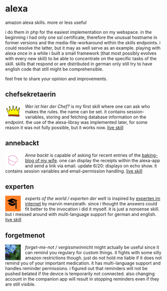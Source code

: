 # alexa
amazon alexa skills. more or less useful

i do them in php for the easiest implementation on my webspace.
in the beginning i had only one ssl certificate, therefore the unusual hostname in former versions and the media-file-workaround within the skills endpoints. i could resolve the latter, but it may as well serve as an example.
playing with alexa once in a while i built a small framework (that most possibly evolves with every new skill) to be able to concentrate on the specific tasks of the skill.
skills that respond or are distributed in german only still try to have english code that still might be comprehensible.

feel free to share your opinion and improvements.

## chefsekretaerin
<img src="assets/chefsekretaerin108.png" alt="chefsekretaerin skill logo" style="float:left; height:50px; padding-right:1em;" /> *Wer ist hier der Chef?* is my first skill where one can ask who makes the rules. the name can be set. it contains session-variables, storing and fetching database information on the endpoint. the use of the alexa-libray was implemented later, for some reason it was not fully possible, but it works now.
[live skill](https://www.amazon.de/dp/B07B6NVYQP/)

## annebackt
<img src="assets/annebackt108.png" alt="annebackt skill logo" style="float:left; height:50px; padding-right:1em;" /> *Anne backt* is capable of asking for recent entries of the [baking-blog of my wife](https://annebackt.de). one can display the receipts within the alexa-app and send a link via email. update 6/20: displays on echo show.
it contains session variables and email-permission handling.
[live skill](https://www.amazon.de/dp/B07LGDL4BV)

## experten
<img src="assets/experten108.png" alt="experten skill logo" style="float:left; height:50px; padding-right:1em;" /> *experts of the world / experten der welt* is inspired by [experten im internet](https://www.amazon.de/dp/B01N5PB05L) by marvin menzerath.
since i thought the answers could fit better to the invocation i did it myself. it is just a nonsense skill.
but i messed around with multi-language support for german and english.
[live skill](https://www.amazon.de/dp/B07Q1C8Z61)

## forgetmenot
<img src="assets/forgetmenot108.png" alt="remind me skill logo" style="float:left; height:50px; padding-right:1em;" /> *forget-me-not / vergissmeinnicht* might actually be useful since it can remind you regulary for custom things. it fights with some silly amazon restrictions though. just do not hold me liable if it does not remind you of your important medication. it has multi-language support and handles reminder permissions. i figured out that reminders will not be pushed belated if the device is temporarily not connected. also changing account in the companion app will result in stopping reminders even if they are still visible.
